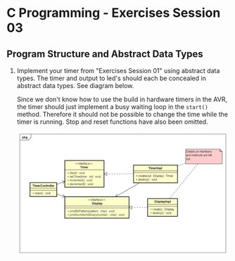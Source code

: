# C Programming - Exercises Session 03

## Program Structure and Abstract Data Types

1. Implement your timer from "Exercises Session 01" using abstract data types. The timer and output to led's should each be concealed in abstract data types. See diagram below.
    
    Since we don't know how to use the build in hardware timers in the AVR, the timer should just implement a busy waiting loop in the `start()` method. Therefore it should not be possible to change the time while the timer is running. Stop and reset functions have also been omitted.

    ![Class Diagram](./ClassDiagram.png)



